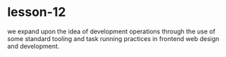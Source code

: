 # lesson-12
we expand upon the idea of development operations through the use of some standard tooling and task running practices in frontend web design and development. 

